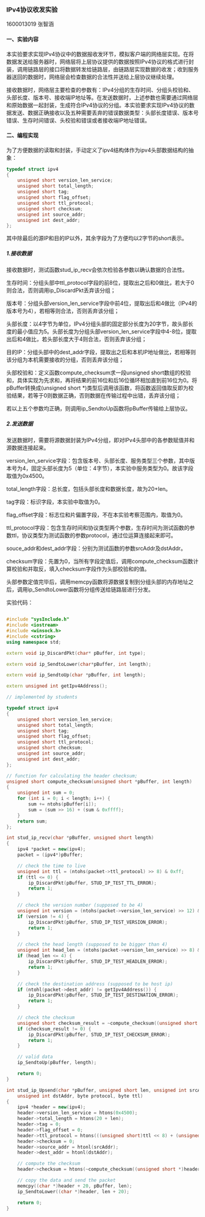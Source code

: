 ### IPv4协议收发实验

1600013019 张智涵

#### 一、实验内容

本实验要求实现IPv4协议中的数据报收发环节，模拟客户端的网络层实现。在将数据发送给服务器时，网络层将上层协议提供的数据按照IPv4协议的格式进行封装，调用链路层的接口将数据转发给链路层，由链路层实现数据的收发；收到服务器送回的数据时，网络层会检查数据的合法性并送给上层协议继续处理。

接收数据时，网络层主要检查的参数有：IPv4分组的生存时间、分组头校验和、头部长度、版本号、接收端IP地址等。在发送数据时，上述参数也需要通过网络层和原始数据一起封装，生成符合IPv4协议的分组。本实验要求实现IPv4协议的数据发送、数据正确接收以及五种需要丢弃的错误数据类型：头部长度错误、版本号错误、生存时间错误、头校验和错误或者接收端IP地址错误。

#### 二、编程实现

为了方便数据的读取和封装，手动定义了ipv4结构体作为ipv4头部数据结构的抽象：

``` cpp
typedef struct ipv4
{
	unsigned short version_len_service;
	unsigned short total_length;
	unsigned short tag;
	unsigned short flag_offset;
	unsigned short ttl_protocol;
	unsigned short checksum;
	unsigned int source_addr;
	unsigned int dest_addr;
};
```

其中除最后的源IP和目的IP以外，其余字段为了方便均以2字节的short表示。

##### 1.接收数据

接收数据时，测试函数stud_ip_recv会依次检验各参数以确认数据的合法性。

生存时间：分组头部中ttl_protocol字段的前8位，提取出之后和0做比，若大于0则合法，否则调用ip_DiscardPkt丢弃该分组；

版本号：分组头部version_len_service字段中前4位，提取出后和4做比（IPv4的版本号为4），若相等则合法，否则丢弃该分组；

头部长度：以4字节为单位，IPv4分组头部的固定部分长度为20字节，故头部长度的最小值应为5。头部长度为分组头部version_len_service字段中4-8位，提取出后和4做比，若头部长度大于4则合法，否则丢弃该分组；

目的IP：分组头部中的dest_addr字段，提取出之后和本机IP地址做比，若相等则该分组为本机需要接收的分组，否则丢弃该分组；

头部校验和：定义函数compute_checksum求一段unsigned short数组的校验和，具体实现为先求和，再将结果的前16位和后16位循环相加直到前16位为0。将pBuffer转换成(unsigned short *)类型后调用该函数，将函数返回值取反即为校验结果，若等于0则数据正确，否则数据在传输过程中出错，丢弃该分组；

若以上五个参数均正确，则调用ip_SendtoUp函数将pBuffer传输给上层协议。

##### 2.发送数据

发送数据时，需要将源数据封装为IPv4分组，即对IPv4头部中的各参数赋值并和源数据连接起来。

version_len_service字段：包含版本号、头部长度、服务类型三个参数，其中版本号为4，固定头部长度为5（单位：4字节），本实验中服务类型为0。故该字段取值为0x4500。

total_length字段：总长度，包括头部长度和数据长度，故为20+len。

tag字段：标识字段，本实验中取值为0。

flag_offset字段：标志位和片偏置字段，不在本实验考察范围内，取值为0。

ttl_protocol字段：包含生存时间和协议类型两个参数，生存时间为测试函数的参数ttl，协议类型为测试函数的参数protocol，通过位运算连接起来即可。

souce_addr和dest_addr字段：分别为测试函数的参数srcAddr及dstAddr。

checksum字段：先置为0，当所有字段定值后，调用compute_checksum函数计算校验和并取反，填入checksum字段作为头部校验和的值。

头部参数定值完毕后，调用memcpy函数将源数据复制到分组头部的内存地址之后，调用ip_SendtoLower函数将分组传送给链路层进行分发。

















实验代码：

``` cpp

#include "sysInclude.h"
#include <iostream>
#include <winsock.h>
#include <cstring>
using namespace std;

extern void ip_DiscardPkt(char* pBuffer, int type);

extern void ip_SendtoLower(char*pBuffer, int length);

extern void ip_SendtoUp(char *pBuffer, int length);

extern unsigned int getIpv4Address();

// implemented by students

typedef struct ipv4
{
	unsigned short version_len_service;
	unsigned short total_length;
	unsigned short tag;
	unsigned short flag_offset;
	unsigned short ttl_protocol;
	unsigned short checksum;
	unsigned int source_addr;
	unsigned int dest_addr;
};

// function for calculating the header checksum;
unsigned short compute_checksum(unsigned short *pBuffer, int length)
{
	unsigned int sum = 0;
	for (int i = 0; i < length; i++) {
		sum += ntohs(pBuffer[i]);
		sum = (sum >> 16) + (sum & 0xffff);
	}
	return sum;
};

int stud_ip_recv(char *pBuffer, unsigned short length)
{
	ipv4 *packet = new(ipv4);
	packet = (ipv4*)pBuffer;

	// check the time to live
	unsigned int ttl = (ntohs(packet->ttl_protocol) >> 8) & 0xff;
	if (ttl <= 0) {
		ip_DiscardPkt(pBuffer, STUD_IP_TEST_TTL_ERROR);
		return 1;
	}

	// check the version number (supposed to be 4)
	unsigned int version = (ntohs(packet->version_len_service) >> 12) & 0xf;
	if (version != 4) {
		ip_DiscardPkt(pBuffer, STUD_IP_TEST_VERSION_ERROR);
		return 1;
	}

	// check the head length (supposed to be bigger than 4)
	unsigned int head_len = (ntohs(packet->version_len_service) >> 8) & 0xf;
	if (head_len <= 4) {
		ip_DiscardPkt(pBuffer, STUD_IP_TEST_HEADLEN_ERROR);
		return 1;
	}

	// check the destination address (supposed to be host ip)
	if (ntohl(packet->dest_addr) != getIpv4Address()) {
		ip_DiscardPkt(pBuffer, STUD_IP_TEST_DESTINATION_ERROR);
		return 1;
	}

	// check the checksum
	unsigned short checksum_result = ~compute_checksum((unsigned short *)pBuffer, head_len * 2);
	if (checksum_result != 0) {
		ip_DiscardPkt(pBuffer, STUD_IP_TEST_CHECKSUM_ERROR);
		return 1;
	}

	// valid data
	ip_SendtoUp(pBuffer, length);

	return 0;
}

int stud_ip_Upsend(char *pBuffer, unsigned short len, unsigned int srcAddr,
	unsigned int dstAddr, byte protocol, byte ttl)
{
	ipv4 *header = new(ipv4);
	header->version_len_service = htons(0x4500);
	header->total_length = htons(20 + len);
	header->tag = 0;
	header->flag_offset = 0;
	header->ttl_protocol = htons(((unsigned short)ttl << 8) + (unsigned short)protocol);
	header->checksum = 0;
	header->source_addr = htonl(srcAddr);
	header->dest_addr = htonl(dstAddr);

	// compute the checksum
	header->checksum = htons(~compute_checksum((unsigned short *)header, 10));

	// copy the data and send the packet
	memcpy((char *)header + 20, pBuffer, len);
	ip_SendtoLower((char *)header, len + 20);

	return 0;
}


```



